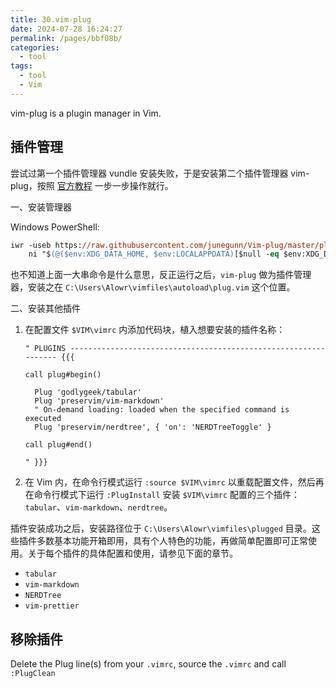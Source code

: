 ```yaml
---
title: 30.vim-plug
date: 2024-07-28 16:24:27
permalink: /pages/bbf08b/
categories: 
  - tool
tags: 
  - tool
  - Vim
---
```


vim-plug is a plugin manager in Vim.

## 插件管理

尝试过第一个插件管理器 vundle 安装失败，于是安装第二个插件管理器 vim-plug，按照 [官方教程](https://github.com/junegunn/vim-plug) 一步一步操作就行。

一、安装管理器

Windows PowerShell:

```ps
iwr -useb https://raw.githubusercontent.com/junegunn/Vim-plug/master/plug.vim |`
    ni "$(@($env:XDG_DATA_HOME, $env:LOCALAPPDATA)[$null -eq $env:XDG_DATA_HOME])/nvim-data/site/autoload/plug.vim" -Force
```

也不知道上面一大串命令是什么意思，反正运行之后，`vim-plug` 做为插件管理器，安装之在 `C:\Users\Alowr\vimfiles\autoload\plug.vim` 这个位置。

二、安装其他插件

1. 在配置文件 `$VIM\vimrc` 内添加代码块，植入想要安装的插件名称：

   ```vim
   " PLUGINS ---------------------------------------------------------------- {{{

   call plug#begin()

     Plug 'godlygeek/tabular'
     Plug 'preservim/vim-markdown'
     " On-demand loading: loaded when the specified command is executed
     Plug 'preservim/nerdtree', { 'on': 'NERDTreeToggle' }

   call plug#end()

   " }}}
   ```

2. 在 Vim 内，在命令行模式运行 `:source $VIM\vimrc` 以重载配置文件，然后再在命令行模式下运行 `:PlugInstall` 安装 `$VIM\vimrc` 配置的三个插件：`tabular`、`vim-markdown`、`nerdtree`。

插件安装成功之后，安装路径位于 `C:\Users\Alowr\vimfiles\plugged` 目录。这些插件多数基本功能开箱即用，具有个人特色的功能，再做简单配置即可正常使用。关于每个插件的具体配置和使用，请参见下面的章节。

- `tabular`
- `vim-markdown`
- `NERDTree`
- `vim-prettier`

## 移除插件

Delete the Plug line(s) from your `.vimrc`, source the `.vimrc` and call `:PlugClean`
